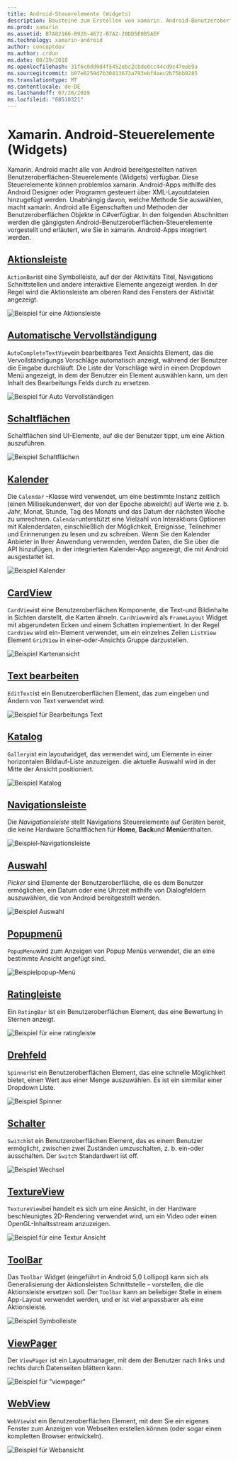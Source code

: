 ```yaml
---
title: Android-Steuerelemente (Widgets)
description: Bausteine zum Erstellen von xamarin. Android-Benutzeroberflächen
ms.prod: xamarin
ms.assetid: B7A82166-B920-4672-B7A2-20DD5E0B5AEF
ms.technology: xamarin-android
author: conceptdev
ms.author: crdun
ms.date: 08/29/2018
ms.openlocfilehash: 31f6c0dd0d4f5452ebc2cbde0cc44cd9c47eeb9a
ms.sourcegitcommit: b07e0259d7b30413673a793ebf4aec2b75bb9285
ms.translationtype: MT
ms.contentlocale: de-DE
ms.lasthandoff: 07/26/2019
ms.locfileid: "68510321"
---
```

# <a name="xamarinandroid-controls-widgets"></a>Xamarin. Android-Steuerelemente (Widgets)

Xamarin. Android macht alle von Android bereitgestellten nativen Benutzeroberflächen-Steuerelemente (Widgets) verfügbar. Diese Steuerelemente können problemlos xamarin. Android-Apps mithilfe des Android Designer oder Programm gesteuert über XML-Layoutdateien hinzugefügt werden. Unabhängig davon, welche Methode Sie auswählen, macht xamarin. Android alle Eigenschaften und Methoden der Benutzeroberflächen Objekte in C#verfügbar. In den folgenden Abschnitten werden die gängigsten Android-Benutzeroberflächen-Steuerelemente vorgestellt und erläutert, wie Sie in xamarin. Android-Apps integriert werden.

## <a name="action-barandroiduser-interfacecontrolsaction-barmd"></a>[Aktionsleiste](~/android/user-interface/controls/action-bar.md) 

`ActionBar`ist eine Symbolleiste, auf der der Aktivitäts Titel, Navigations Schnittstellen und andere interaktive Elemente angezeigt werden. In der Regel wird die Aktionsleiste am oberen Rand des Fensters der Aktivität angezeigt.

![Beispiel für eine Aktionsleiste](images/action-bar.png)


## <a name="auto-completeandroiduser-interfacecontrolsauto-completemd"></a>[Automatische Vervollständigung](~/android/user-interface/controls/auto-complete.md)

`AutoCompleteTextView`ein bearbeitbares Text Ansichts Element, das die Vervollständigungs Vorschläge automatisch anzeigt, während der Benutzer die Eingabe durchläuft. Die Liste der Vorschläge wird in einem Dropdown Menü angezeigt, in dem der Benutzer ein Element auswählen kann, um den Inhalt des Bearbeitungs Felds durch zu ersetzen.

![Beispiel für Auto Vervollständigen](images/auto-complete.png)


## <a name="buttonsandroiduser-interfacecontrolsbuttonsindexmd"></a>[Schaltflächen](~/android/user-interface/controls/buttons/index.md)

Schaltflächen sind UI-Elemente, auf die der Benutzer tippt, um eine Aktion auszuführen.

![Beispiel Schaltflächen](images/buttons.png)


## <a name="calendarandroiduser-interfacecontrolscalendarmd"></a>[Kalender](~/android/user-interface/controls/calendar.md)

Die `Calendar` -Klasse wird verwendet, um eine bestimmte Instanz zeitlich (einen Millisekundenwert, der von der Epoche abweicht) auf Werte wie z. b. Jahr, Monat, Stunde, Tag des Monats und das Datum der nächsten Woche zu umrechnen.
`Calendar`unterstützt eine Vielzahl von Interaktions Optionen mit Kalenderdaten, einschließlich der Möglichkeit, Ereignisse, Teilnehmer und Erinnerungen zu lesen und zu schreiben. Wenn Sie den Kalender Anbieter in Ihrer Anwendung verwenden, werden Daten, die Sie über die API hinzufügen, in der integrierten Kalender-App angezeigt, die mit Android ausgestattet ist.

![Beispiel Kalender](images/calendar.png)


## <a name="cardviewandroiduser-interfacecontrolscard-viewmd"></a>[CardView](~/android/user-interface/controls/card-view.md)

`CardView`ist eine Benutzeroberflächen Komponente, die Text-und Bildinhalte in Sichten darstellt, die Karten ähneln. `CardView`wird als `FrameLayout` Widget mit abgerundeten Ecken und einem Schatten implementiert. In der Regel `CardView` wird ein-Element verwendet, um ein einzelnes Zeilen `ListView` Element `GridView` in einer-oder-Ansichts Gruppe darzustellen.

![Beispiel Kartenansicht](images/cardview.png)


## <a name="edit-textandroiduser-interfacecontrolsedit-textmd"></a>[Text bearbeiten](~/android/user-interface/controls/edit-text.md)

`EditText`ist ein Benutzeroberflächen Element, das zum eingeben und Ändern von Text verwendet wird.

![Beispiel für Bearbeitungs Text](images/edit-text.png)


## <a name="galleryandroiduser-interfacecontrolsgallerymd"></a>[Katalog](~/android/user-interface/controls/gallery.md)

`Gallery`ist ein layoutwidget, das verwendet wird, um Elemente in einer horizontalen Bildlauf-Liste anzuzeigen. die aktuelle Auswahl wird in der Mitte der Ansicht positioniert.

![Beispiel Katalog](images/gallery.png)


## <a name="navigation-barandroiduser-interfacecontrolsnavigation-barmd"></a>[Navigationsleiste](~/android/user-interface/controls/navigation-bar.md)

Die *Navigationsleiste* stellt Navigations Steuerelemente auf Geräten bereit, die keine Hardware Schaltflächen für **Home**, **Back**und **Menü**enthalten.

![Beispiel-Navigationsleiste](images/navigation-bar.png)


## <a name="pickersandroiduser-interfacecontrolspickersindexmd"></a>[Auswahl](~/android/user-interface/controls/pickers/index.md)

*Picker* sind Elemente der Benutzeroberfläche, die es dem Benutzer ermöglichen, ein Datum oder eine Uhrzeit mithilfe von Dialogfeldern auszuwählen, die von Android bereitgestellt werden.

![Beispiel Auswahl](images/picker.png)


## <a name="popup-menuandroiduser-interfacecontrolspopup-menumd"></a>[Popupmenü](~/android/user-interface/controls/popup-menu.md)

`PopupMenu`wird zum Anzeigen von Popup Menüs verwendet, die an eine bestimmte Ansicht angefügt sind.

![Beispielpopup-Menü](images/popup-menu.png)


## <a name="ratingbarandroiduser-interfacecontrolsratingbarmd"></a>[Ratingleiste](~/android/user-interface/controls/ratingbar.md)

Ein `RatingBar` ist ein Benutzeroberflächen Element, das eine Bewertung in Sternen anzeigt.

![Beispiel für eine ratingleiste](ratingbar-images/01-ratingbar.png)


## <a name="spinnerandroiduser-interfacecontrolsspinnermd"></a>[Drehfeld](~/android/user-interface/controls/spinner.md)

`Spinner`ist ein Benutzeroberflächen Element, das eine schnelle Möglichkeit bietet, einen Wert aus einer Menge auszuwählen. Es ist ein simmilar einer Dropdown Liste. 

![Beispiel Spinner](images/spinner.png)


## <a name="switchandroiduser-interfacecontrolsswitchmd"></a>[Schalter](~/android/user-interface/controls/switch.md)

`Switch`ist ein Benutzeroberflächen Element, das es einem Benutzer ermöglicht, zwischen zwei Zuständen umzuschalten, z. b. ein-oder ausschalten. Der `Switch` Standardwert ist off.

![Beispiel Wechsel](images/switch.png)


## <a name="textureviewandroiduser-interfacecontrolstexture-viewmd"></a>[TextureView](~/android/user-interface/controls/texture-view.md)

`TextureView`bei handelt es sich um eine Ansicht, in der Hardware beschleunigtes 2D-Rendering verwendet wird, um ein Video oder einen OpenGL-Inhaltsstream anzuzeigen.

![Beispiel für eine Textur Ansicht](images/texture-view.png)


## <a name="toolbarandroiduser-interfacecontrolstool-barindexmd"></a>[ToolBar](~/android/user-interface/controls/tool-bar/index.md)

Das `Toolbar` Widget (eingeführt in Android 5,0 Lollipop) kann sich als Generalisierung der Aktionsleisten Schnittstelle &ndash; vorstellen, die die Aktionsleiste ersetzen soll. Der `Toolbar` kann an beliebiger Stelle in einem App-Layout verwendet werden, und er ist viel anpassbarer als eine Aktionsleiste.

![Beispiel Symbolleiste](images/toolbar.png)


## <a name="viewpagerandroiduser-interfacecontrolsview-pagerindexmd"></a>[ViewPager](~/android/user-interface/controls/view-pager/index.md) 

Der `ViewPager` ist ein Layoutmanager, mit dem der Benutzer nach links und rechts durch Datenseiten blättern kann.

![Beispiel für "viewpager"](images/viewpager.png)


## <a name="webviewandroiduser-interfacecontrolsweb-viewmd"></a>[WebView](~/android/user-interface/controls/web-view.md)

`WebView`ist ein Benutzeroberflächen Element, mit dem Sie ein eigenes Fenster zum Anzeigen von Webseiten erstellen können (oder sogar einen kompletten Browser entwickeln).

![Beispiel für Webansicht](images/web-view.png)

